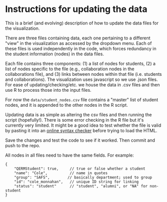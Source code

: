 Instructions for updating the data
===================================
This is a brief (and evolving) description of how to update the data files
for the visualization.

There are three files containing data, each one pertaining to a different
"view" in the visualization as accessed by the dropdown menu. Each of these
files is used independently in the code, which forces redundancy in the
student information (nodes) in the data files.

Each file contains three components: (1) a list of nodes for students, (2)
a list of nodes specific to the file (e.g., collaboration nodes in the
collaborations file), and (3) links between nodes within that file
(i.e. students and collaborations). The visualization uses javascript so we
use .json files. For ease of updating/checking/etc. we house the data in
.csv files and then use R to process those into the input files.

For now the `data/student_nodes.csv` file contains a "master" list of student
nodes, and it is appended to the other nodes in the R script.

Updating data is as simple as altering the csv files and then running the
script (hopefully!). There is some error checking in the R file but it's
currently very limited. It might be a good idea to test whether the file is
valid by pasting it into an [online syntax checker](http://jsonlint.com/)
before trying to load the HTML.

Save the changes and test the code to see if it worked. Then commit and
push to the repo.

All nodes in all files need to have the same fields. For example:

````
{
    "QERMStudent": true,     // true or false whether a student
    "name": "Cole",          // name in quotes
    "group": "SAFS",        // basically department; used to group
    "id": "cole_monnahan",   // unique ID string for linking
    "status": "student"      // "student", "alumni", or "NA" for non-student
}
````
